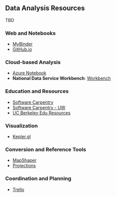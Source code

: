 ## Data Analysis Resources
TBD

### Web and Notebooks
- [MyBinder](https://mybinder.org/)
- [GitHub.io](www.github.com/pages)

### Cloud-based Analysis
- [Azure Notebook](https://notebooks.azure.com/)
- **National Data Service Workbench**: [Workbench](https://www.workbench.nationaldataservice.org/#/)

### Education and Resources
- [Software Carpentry](https://software-carpentry.org/lessons/)
- [Software Carpentry - UW](http://escience.washington.edu/education/tutorials-and-bootcamps/)
- [UC Berkeley Edu Resources](https://drive.google.com/file/d/1hIE9qCHQLamGR3GZ08dB6NsnvDNwlEeR/view)


### Visualization
- [Kepler.gl](www.kepler.gl)

### Conversion and Reference Tools
- [MapShaper](http://mapshaper.org/)
- [Projections](http://epsg.io/)

### Coordination and Planning
- [Trello](https://trello.com/)
